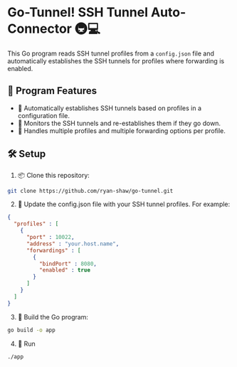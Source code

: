 # Go-Tunnel! SSH Tunnel Auto-Connector 🚇💻

This Go program reads SSH tunnel profiles from a `config.json` file and automatically establishes the SSH tunnels for profiles where forwarding is enabled.

## 🌟 Program Features

- 🚀 Automatically establishes SSH tunnels based on profiles in a configuration file.
- 👀 Monitors the SSH tunnels and re-establishes them if they go down.
- 📑 Handles multiple profiles and multiple forwarding options per profile.


## 🛠️ Setup


1. 📦 Clone this repository:
```bash
git clone https://github.com/ryan-shaw/go-tunnel.git
```

2. 📝 Update the config.json file with your SSH tunnel profiles. For example:
```json
{
  "profiles" : [
    {
      "port" : 10022,
      "address" : "your.host.name",
      "forwardings" : [
        {
          "bindPort" : 8080,
          "enabled" : true
        }
      ]
    }
  ]
}
```

3. 🔨 Build the Go program:
```bash
go build -o app
```

4. 🏃 Run
```bash
./app
```
